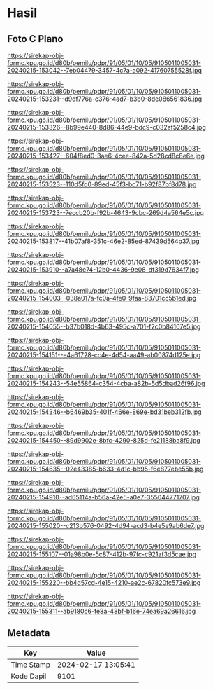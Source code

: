 # Hasil

## Foto C Plano

https://sirekap-obj-formc.kpu.go.id/d80b/pemilu/pdpr/91/05/01/10/05/9105011005031-20240215-153042--7eb04479-3457-4c7a-a092-41760755528f.jpg

https://sirekap-obj-formc.kpu.go.id/d80b/pemilu/pdpr/91/05/01/10/05/9105011005031-20240215-153231--d9df776a-c376-4ad7-b3b0-8de086561836.jpg

https://sirekap-obj-formc.kpu.go.id/d80b/pemilu/pdpr/91/05/01/10/05/9105011005031-20240215-153326--8b99e440-8d86-44e9-bdc9-c032af5258c4.jpg

https://sirekap-obj-formc.kpu.go.id/d80b/pemilu/pdpr/91/05/01/10/05/9105011005031-20240215-153427--604f8ed0-3ae6-4cee-842a-5d28cd8c8e6e.jpg

https://sirekap-obj-formc.kpu.go.id/d80b/pemilu/pdpr/91/05/01/10/05/9105011005031-20240215-153523--110d5fd0-89ed-45f3-bc71-b92f87bf8d78.jpg

https://sirekap-obj-formc.kpu.go.id/d80b/pemilu/pdpr/91/05/01/10/05/9105011005031-20240215-153723--7eccb20b-f92b-4643-9cbc-269d4a564e5c.jpg

https://sirekap-obj-formc.kpu.go.id/d80b/pemilu/pdpr/91/05/01/10/05/9105011005031-20240215-153817--41b07af8-351c-46e2-85ed-87439d564b37.jpg

https://sirekap-obj-formc.kpu.go.id/d80b/pemilu/pdpr/91/05/01/10/05/9105011005031-20240215-153910--a7a48e74-12b0-4436-9e08-df319d7634f7.jpg

https://sirekap-obj-formc.kpu.go.id/d80b/pemilu/pdpr/91/05/01/10/05/9105011005031-20240215-154003--038a017a-fc0a-4fe0-9faa-83701cc5b1ed.jpg

https://sirekap-obj-formc.kpu.go.id/d80b/pemilu/pdpr/91/05/01/10/05/9105011005031-20240215-154055--b37b018d-4b63-495c-a701-f2c0b84107e5.jpg

https://sirekap-obj-formc.kpu.go.id/d80b/pemilu/pdpr/91/05/01/10/05/9105011005031-20240215-154151--e4a61728-cc4e-4d54-aa49-ab00874d125e.jpg

https://sirekap-obj-formc.kpu.go.id/d80b/pemilu/pdpr/91/05/01/10/05/9105011005031-20240215-154243--54e55864-c354-4cba-a82b-5d5dbad26f96.jpg

https://sirekap-obj-formc.kpu.go.id/d80b/pemilu/pdpr/91/05/01/10/05/9105011005031-20240215-154346--b6469b35-401f-466e-869e-bd31beb312fb.jpg

https://sirekap-obj-formc.kpu.go.id/d80b/pemilu/pdpr/91/05/01/10/05/9105011005031-20240215-154450--89d9902e-8bfc-4290-825d-fe21188ba8f9.jpg

https://sirekap-obj-formc.kpu.go.id/d80b/pemilu/pdpr/91/05/01/10/05/9105011005031-20240215-154635--02e43385-b633-4d1c-bb95-f6e877ebe55b.jpg

https://sirekap-obj-formc.kpu.go.id/d80b/pemilu/pdpr/91/05/01/10/05/9105011005031-20240215-154910--ad65114a-b56a-42e5-a0e7-355044771707.jpg

https://sirekap-obj-formc.kpu.go.id/d80b/pemilu/pdpr/91/05/01/10/05/9105011005031-20240215-155020--c213b576-0492-4d94-acd3-b4e5e9ab6de7.jpg

https://sirekap-obj-formc.kpu.go.id/d80b/pemilu/pdpr/91/05/01/10/05/9105011005031-20240215-155107--01a98b0e-5c87-412b-97fc-c921af3d5cae.jpg

https://sirekap-obj-formc.kpu.go.id/d80b/pemilu/pdpr/91/05/01/10/05/9105011005031-20240215-155220--bb4d57cd-4e15-4210-ae2c-67820fc573e9.jpg

https://sirekap-obj-formc.kpu.go.id/d80b/pemilu/pdpr/91/05/01/10/05/9105011005031-20240215-155311--ab9180c6-fe8a-48bf-b16e-74ea69a26616.jpg


## Metadata

| Key        | Value               |
| ---------- | ------------------- |
| Time Stamp | 2024-02-17 13:05:41 |
| Kode Dapil | 9101                |



